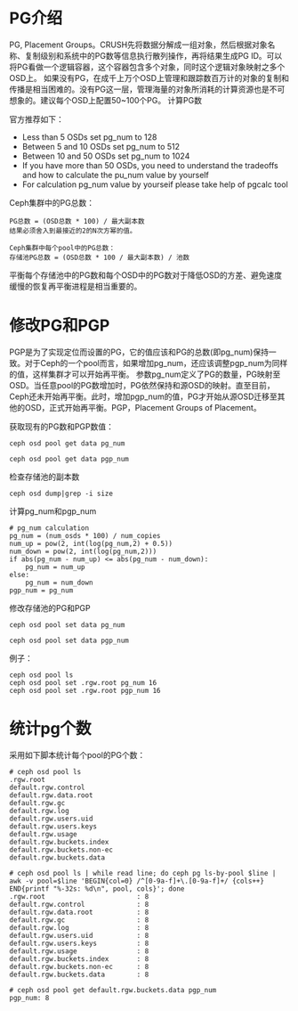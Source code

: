 # PG介绍

PG, Placement Groups。CRUSH先将数据分解成一组对象，然后根据对象名称、复制级别和系统中的PG数等信息执行散列操作，再将结果生成PG ID。可以将PG看做一个逻辑容器，这个容器包含多个对象，同时这个逻辑对象映射之多个OSD上。
如果没有PG，在成千上万个OSD上管理和跟踪数百万计的对象的复制和传播是相当困难的。没有PG这一层，管理海量的对象所消耗的计算资源也是不可想象的。建议每个OSD上配置50~100个PG。
计算PG数

官方推荐如下：
- Less than 5 OSDs set pg_num to 128
- Between 5 and 10 OSDs set pg_num to 512
- Between 10 and 50 OSDs set pg_num to 1024
- If you have more than 50 OSDs, you need to understand the tradeoffs and how to calculate the pu_num value by yourself
- For calculation pg_num value by yourseif please take help of pgcalc tool

Ceph集群中的PG总数：
```
PG总数 = (OSD总数 * 100) / 最大副本数
结果必须舍入到最接近的2的N次方幂的值。

Ceph集群中每个pool中的PG总数：
存储池PG总数 = (OSD总数 * 100 / 最大副本数) / 池数
```
平衡每个存储池中的PG数和每个OSD中的PG数对于降低OSD的方差、避免速度缓慢的恢复再平衡进程是相当重要的。

# 修改PG和PGP

PGP是为了实现定位而设置的PG，它的值应该和PG的总数(即pg_num)保持一致。对于Ceph的一个pool而言，如果增加pg_num，还应该调整pgp_num为同样的值，这样集群才可以开始再平衡。
参数pg_num定义了PG的数量，PG映射至OSD。当任意pool的PG数增加时，PG依然保持和源OSD的映射。直至目前，Ceph还未开始再平衡。此时，增加pgp_num的值，PG才开始从源OSD迁移至其他的OSD，正式开始再平衡。PGP，Placement Groups of Placement。

获取现有的PG数和PGP数值：
```
ceph osd pool get data pg_num

ceph osd pool get data pgp_num
```

检查存储池的副本数
```
ceph osd dump|grep -i size
```

计算pg_num和pgp_num
```
# pg_num calculation
pg_num = (num_osds * 100) / num_copies
num_up = pow(2, int(log(pg_num,2) + 0.5))
num_down = pow(2, int(log(pg_num,2)))
if abs(pg_num - num_up) <= abs(pg_num - num_down):
    pg_num = num_up
else:
    pg_num = num_down
pgp_num = pg_num
```

修改存储池的PG和PGP
```
ceph osd pool set data pg_num 

ceph osd pool set data pgp_num
```
例子：
```
ceph osd pool ls
ceph osd pool set .rgw.root pg_num 16
ceph osd pool set .rgw.root pgp_num 16
```

# 统计pg个数

采用如下脚本统计每个pool的PG个数：
```
# ceph osd pool ls
.rgw.root
default.rgw.control
default.rgw.data.root
default.rgw.gc
default.rgw.log
default.rgw.users.uid
default.rgw.users.keys
default.rgw.usage
default.rgw.buckets.index
default.rgw.buckets.non-ec
default.rgw.buckets.data

# ceph osd pool ls | while read line; do ceph pg ls-by-pool $line | awk -v pool=$line 'BEGIN{col=0} /^[0-9a-f]+\.[0-9a-f]+/ {cols++} END{printf "%-32s: %d\n", pool, cols}'; done
.rgw.root                       : 8
default.rgw.control             : 8
default.rgw.data.root           : 8
default.rgw.gc                  : 8
default.rgw.log                 : 8
default.rgw.users.uid           : 8
default.rgw.users.keys          : 8
default.rgw.usage               : 8
default.rgw.buckets.index       : 8
default.rgw.buckets.non-ec      : 8
default.rgw.buckets.data        : 8

# ceph osd pool get default.rgw.buckets.data pgp_num
pgp_num: 8
```
